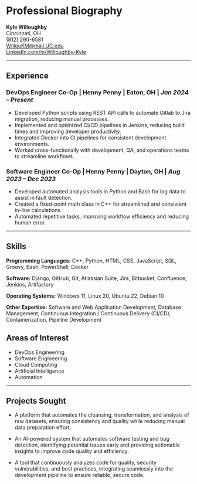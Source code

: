# Professional Biography

**Kyle Willoughby**  
Cincinnati, OH  
(812) 290-6581  
WillouKM@mail.UC.edu  
[LinkedIn.com/in/Willoughby-Kyle](https://www.linkedin.com/in/willoughby-kyle)

---

## Experience

### **DevOps Engineer Co-Op** | Henny Penny | Eaton, OH | *Jan 2024 – Present*
- Developed Python scripts using REST API calls to automate Gitlab to Jira migration, reducing manual processes.
- Implemented and optimized CI/CD pipelines in Jenkins, reducing build times and improving developer productivity.
- Integrated Docker into CI pipelines for consistent development environments.
- Worked cross-functionally with development, QA, and operations teams to streamline workflows.


### **Software Engineer Co-Op** | Henny Penny | Dayton, OH | *Aug 2023 – Dec 2023*
- Developed automated analysis tools in Python and Bash for log data to assist in fault detection.
- Created a fixed-point math class in C++ for streamlined and consistent in-line calculations.
- Automated repetitive tasks, improving workflow efficiency and reducing human error.

---

## Skills

**Programming Languages:** C++, Python, HTML, CSS, JavaScript, SQL, Groovy, Bash, PowerShell, Docker

**Software:** Django, GitHub, Git, Atlassian Suite, Jira, Bitbucket, Confluence, Jenkins, Artifactory

**Operating Systems:** Windows 11, Linux 20, Ubuntu 22, Debian 10

**Other Expertise:** Software and Web Application Development, Database Management, Continuous Integration / Continuous Delivery (CI/CD), Containerization, Pipeline Development


## Areas of Interest

- DevOps Engineering
- Software Engineering
- Cloud Computing
- Artificial Intelligence
- Automation

---

## Projects Sought

- A platform that automates the cleansing, transformation, and analysis of raw datasets, ensuring consistency and quality while reducing manual data preparation effort.

- An AI-powered system that automates software testing and bug detection, identifying potential issues early and providing actionable insights to improve code quality and efficiency.

- A tool that continuously analyzes code for quality, security vulnerabilities, and best practices, integrating seamlessly into the development pipeline to ensure reliable, secure code.